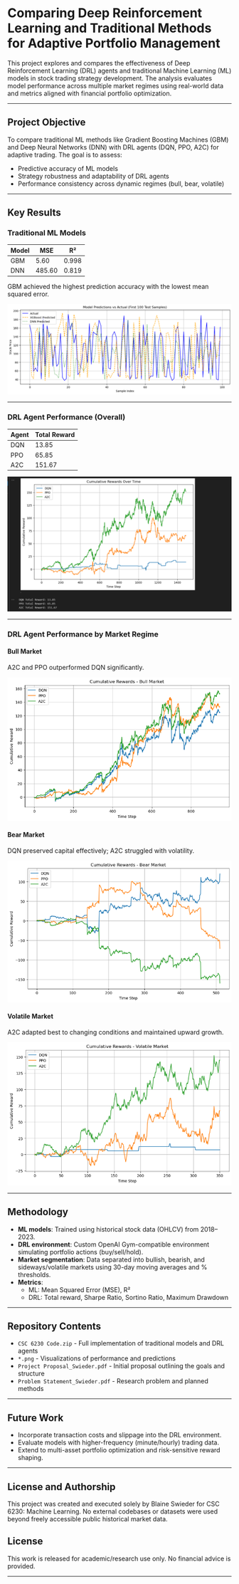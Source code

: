 # Comparing Deep Reinforcement Learning and Traditional Methods for Adaptive Portfolio Management

This project explores and compares the effectiveness of Deep Reinforcement Learning (DRL) agents and traditional Machine Learning (ML) models in stock trading strategy development. The analysis evaluates model performance across multiple market regimes using real-world data and metrics aligned with financial portfolio optimization.

---

##  Project Objective

To compare traditional ML methods like Gradient Boosting Machines (GBM) and Deep Neural Networks (DNN) with DRL agents (DQN, PPO, A2C) for adaptive trading. The goal is to assess:
- Predictive accuracy of ML models
- Strategy robustness and adaptability of DRL agents
- Performance consistency across dynamic regimes (bull, bear, volatile)

---

##  Key Results

### Traditional ML Models

| Model | MSE     | R²      |
|-------|---------|---------|
| GBM   | 5.60    | 0.998   |
| DNN   | 485.60  | 0.819   |

GBM achieved the highest prediction accuracy with the lowest mean squared error.

![Model Predictions vs Actual](DNN%20XGBoost%20Algorithm%20Comparision%20Result.png)

---

### DRL Agent Performance (Overall)

| Agent | Total Reward |
|-------|--------------|
| DQN   | 13.85        |
| PPO   | 65.85        |
| A2C   | 151.67       |

![Cumulative Rewards](Cumulative%20Rewards%20Over%20Time.png)

---

### DRL Agent Performance by Market Regime

#### Bull Market
A2C and PPO outperformed DQN significantly.

![Bull Market](Cumulative%20Rewards_Bull%20Market.png)

#### Bear Market
DQN preserved capital effectively; A2C struggled with volatility.

![Bear Market](Cumulative%20Rewards_Bear%20Market.png)

#### Volatile Market
A2C adapted best to changing conditions and maintained upward growth.

![Volatile Market](Cumulative%20Rewards_Volatile%20Market.png)

---

##  Methodology

- **ML models**: Trained using historical stock data (OHLCV) from 2018–2023.
- **DRL environment**: Custom OpenAI Gym-compatible environment simulating portfolio actions (buy/sell/hold).
- **Market segmentation**: Data separated into bullish, bearish, and sideways/volatile markets using 30-day moving averages and % thresholds.
- **Metrics**:
  - ML: Mean Squared Error (MSE), R²
  - DRL: Total reward, Sharpe Ratio, Sortino Ratio, Maximum Drawdown

---

##  Repository Contents

- `CSC 6230 Code.zip` - Full implementation of traditional models and DRL agents
- `*.png` - Visualizations of performance and predictions
- `Project Proposal_Swieder.pdf` - Initial proposal outlining the goals and structure
- `Problem Statement_Swieder.pdf` - Research problem and planned methods

---

##  Future Work

- Incorporate transaction costs and slippage into the DRL environment.
- Evaluate models with higher-frequency (minute/hourly) trading data.
- Extend to multi-asset portfolio optimization and risk-sensitive reward shaping.

---

##  License and Authorship

This project was created and executed solely by Blaine Swieder for CSC 6230: Machine Learning. No external codebases or datasets were used beyond freely accessible public historical market data.



##  License

This work is released for academic/research use only. No financial advice is provided.

---

